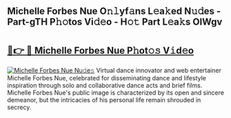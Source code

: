## Michelle Forbes Nue O𝚗𝚕yf𝚊ns L𝚎a𝚔ed N𝚞𝚍es - Part-gTH P𝚑𝚘tos Vi𝚍𝚎o - H𝚘𝚝 Part L𝚎a𝚔s OlWgv

# <h2><a href="http://kf2x3v.oniu.top/?m=Michelle+Forbes+Nue">🔗👉 🔴 Michelle Forbes Nue P𝚑ot𝚘𝚜 V𝚒d𝚎o</a></h2>

[![Michelle Forbes Nue Nu𝚍e𝚜](https://i.imgur.com/0qMVB7G.gif)](http://kf2x3v.oniu.top/?m=Michelle+Forbes+Nue)
Virtual dance innovator and web entertainer Michelle Forbes Nue, celebrated for disseminating dance and lifestyle inspiration through solo and collaborative dance acts and brief films. Michelle Forbes Nue's public image is characterized by its open and sincere demeanor, but the intricacies of his personal life remain shrouded in secrecy.  
